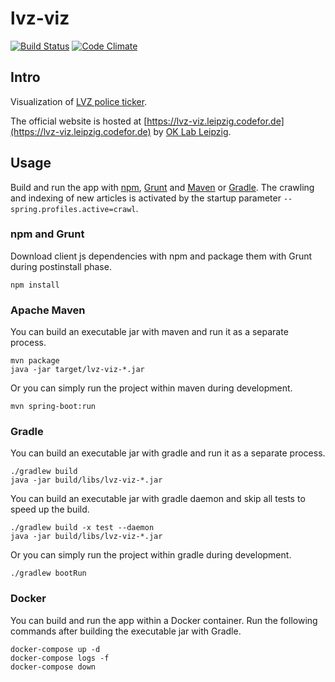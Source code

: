 # lvz-viz

[![Build Status](https://travis-ci.org/joergreichert/lvz-viz.png?branch=master)](https://travis-ci.org/joergreichert/lvz-viz)
[![Code Climate](https://codeclimate.com/github/CodeforLeipzig/lvz-viz/badges/gpa.svg)](https://codeclimate.com/github/CodeforLeipzig/lvz-viz)

## Intro

Visualization of [LVZ police ticker](http://www.lvz-online.de/leipzig/polizeiticker/r-polizeiticker.html).

The official website is hosted at [https://lvz-viz.leipzig.codefor.de](https://lvz-viz.leipzig.codefor.de)
by [OK Lab Leipzig](http://codefor.de/projekte/2014-07-01-le-lvz_polizeiticker_visualisierung).

## Usage

Build and run the app with [npm](https://www.npmjs.com), [Grunt](http://gruntjs.com/) and [Maven](https://maven.apache.org/) or [Gradle](https://gradle.org). The crawling and indexing of new articles is activated by the startup parameter `--spring.profiles.active=crawl`.

### npm and Grunt

Download client js dependencies with npm and package them with Grunt during postinstall phase.

    npm install

### Apache Maven

You can build an executable jar with maven and run it as a separate process.

    mvn package
    java -jar target/lvz-viz-*.jar

Or you can simply run the project within maven during development.

    mvn spring-boot:run

### Gradle

You can build an executable jar with gradle and run it as a separate process.

    ./gradlew build
    java -jar build/libs/lvz-viz-*.jar

You can build an executable jar with gradle daemon and skip all tests to speed up the build.

    ./gradlew build -x test --daemon
    java -jar build/libs/lvz-viz-*.jar

Or you can simply run the project within gradle during development.

    ./gradlew bootRun

### Docker

You can build and run the app within a Docker container. Run the following commands after building the executable jar with Gradle.

    docker-compose up -d
    docker-compose logs -f
    docker-compose down
